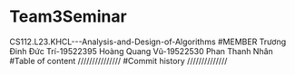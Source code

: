 # Team3Seminar
CS112.L23.KHCL---Analysis-and-Design-of-Algorithms
#MEMBER 
Trương Đinh Đức Trí-19522395
Hoàng Quang Vũ-19522530
Phan Thanh Nhân 
#Table of content
///////////////
#Commit history
//////////////

